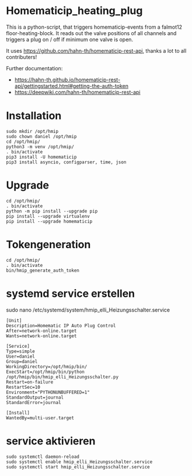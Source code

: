 # Homematicip_heating_plug
This is a python-script, that triggers homematicip-events from a falmot12 floor-heating-block. 
It reads out the valve positions of all channels and triggers a plug on / off if minimum one valve is open.

It uses https://github.com/hahn-th/homematicip-rest-api, thanks a lot to all contributers!

Further documentation:
  - https://hahn-th.github.io/homematicip-rest-api/gettingstarted.html#getting-the-auth-token
  - https://deepwiki.com/hahn-th/homematicip-rest-api
    
# Installation

    sudo mkdir /opt/hmip
    sudo chown daniel /opt/hmip
    cd /opt/hmip/
    python3 -m venv /opt/hmip/
    . bin/activate
    pip3 install -U homematicip
    pip3 install asyncio, configparser, time, json
    
# Upgrade

    cd /opt/hmip/
    . bin/activate
    python -m pip install --upgrade pip
    pip install --upgrade virtualenv
    pip install --upgrade homematicip

# Tokengeneration


    cd /opt/hmip/
    . bin/activate
    bin/hmip_generate_auth_token

# systemd service erstellen

sudo nano /etc/systemd/system/hmip_elli_Heizungsschalter.service

    [Unit]
    Description=Homematic IP Auto Plug Control
    After=network-online.target
    Wants=network-online.target

    [Service]
    Type=simple
    User=daniel
    Group=daniel
    WorkingDirectory=/opt/hmip/bin/
    ExecStart=/opt/hmip/bin/python /opt/hmip/bin/hmip_elli_Heizungsschalter.py
    Restart=on-failure
    RestartSec=10
    Environment="PYTHONUNBUFFERED=1"
    StandardOutput=journal
    StandardError=journal

    [Install]
    WantedBy=multi-user.target


# service aktivieren

    sudo systemctl daemon-reload  
    sudo systemctl enable hmip_elli_Heizungsschalter.service  
    sudo systemctl start hmip_elli_Heizungsschalter.service  
